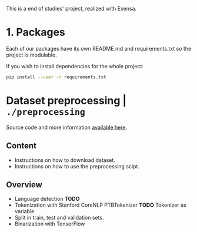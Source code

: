This is a end of studies' project, realized with Exensa.

# 1. Packages

Each of our packages have its own README.md and requirements.txt so the project is modulable.

If you wish to install dependencies for the whole project:
```sh
pip install --user -r requirements.txt
```

# Dataset preprocessing | ```./preprocessing```

Source code and more information [available here](https://github.com/becxer/cnn-dailymail/).

## Content
* Instructions on how to download dataset.
* Instructions on how to use the preprocessing scipt.

## Overview
* Language detection **TODO**
* Tokenization with Stanford CoreNLP PTBTokenizer **TODO** Tokenizer as variable
* Split in train, test and validation sets.
* Binarization with TensorFlow